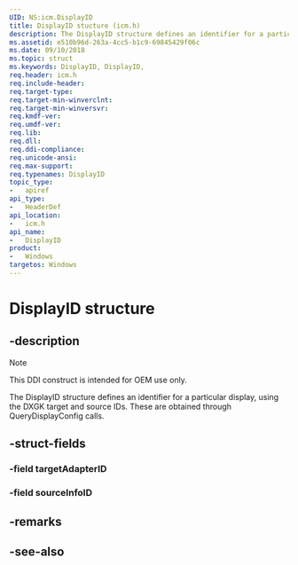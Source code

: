 ```yaml
---
UID: NS:icm.DisplayID
title: DisplayID stucture (icm.h)
description: The DisplayID structure defines an identifier for a particular display, using the DXGK target and source IDs.
ms.assetid: e510b96d-263a-4cc5-b1c9-69845429f06c
ms.date: 09/10/2018
ms.topic: struct
ms.keywords: DisplayID, DisplayID, 
req.header: icm.h
req.include-header:
req.target-type:
req.target-min-winverclnt:
req.target-min-winversvr:
req.kmdf-ver:
req.umdf-ver:
req.lib:
req.dll:
req.ddi-compliance:
req.unicode-ansi:
req.max-support:
req.typenames: DisplayID
topic_type: 
-	apiref
api_type: 
-	HeaderDef
api_location: 
-	icm.h
api_name: 
-	DisplayID
product:
-	Windows
targetos: Windows
---
```


# DisplayID structure

## -description

> [!NOTE]
> This DDI construct is intended for OEM use only.

The DisplayID structure defines an identifier for a particular display, using the DXGK target and source IDs. These are obtained through QueryDisplayConfig calls.

## -struct-fields

### -field targetAdapterID
 
### -field sourceInfoID
 

## -remarks

## -see-also
